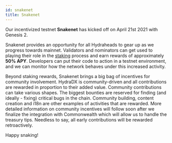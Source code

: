 ```yaml
---
id: snakenet
title: Snakenet
---
```


Our incentivized testnet **Snakenet** has kicked off on April 21st 2021 with Genesis 2.

Snakenet provides an opportunity for all Hydraheads to gear up as we progress towards mainnet. Validators and nominators can get used to playing their role in the [staking](/staking) process and earn rewards of approximately **50% APY**. Developers can put their code to action in a testnet environment, and we can monitor how the network behaves under this increased activity.

Beyond staking rewards, Snakenet brings a big bag of incentives for community involvement. HydraDX is community-driven and all contributions are rewarded in proportion to their added value. Community contributions can take various shapes. The biggest bounties are reserved for finding (and ideally - fixing) critical bugs in the chain. Community building, content creation and i18n are other examples of activities that are rewarded. More detailed information on community incentives will follow soon after we finalize the integration with Commonwealth which will allow us to handle the treasury tips. Needless to say, all early contributions will be rewarded retroactively.

Happy snaking!

